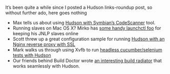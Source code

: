 It’s been quite a while since I posted a Hudson links-roundup post, so without further ado, here goes nothing

- Max tells us about using [Hudson with Symbian’s CodeScanner](http://techmodblog.blogspot.com/2010/01/hudson-and-codescanner.html) tool.
- Running slaves on Mac OS X? Mirko has [some handy launchctl foo](http://illegalstateexception.blogspot.com/2010/07/using-launchctl-to-restart-hudson-mac.html) for keeping his JNLP slaves online
- Scott threw up a great configuration sample for running [Hudson with an Nginx reverse proxy with SSL](http://sleeplesscoding.blogspot.com/2010/07/hudson-ci-behind-nginx-reverse-proxy.html)
- Mark walks us through using Xvfb to run [headless cucumber/selenium tests with Hudson](http://markgandolfo.com/2010/07/01/hudson-ci-server-running-cucumber-in-headless-mode-xvfb)
- Our friends behind Build Doctor wrote [an interesting build radiator](http://www.build-doctor.com/2010/07/01/announcing-xfd) that works seamlessly with Hudson.

